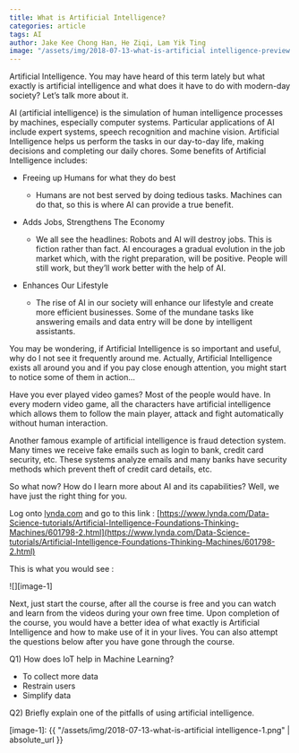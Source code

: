```yaml
---
title: What is Artificial Intelligence?
categories: article
tags: AI
author: Jake Kee Chong Han, He Ziqi, Lam Yik Ting
image: "/assets/img/2018-07-13-what-is-artificial intelligence-preview.jpg"
---
```


Artificial Intelligence. You may have heard of this term lately but what exactly is artificial intelligence and what does it have to do with modern-day society? Let’s talk more about it.

AI (artificial intelligence) is the simulation of human intelligence processes by machines, especially computer systems. Particular applications of AI include expert systems, speech recognition and machine vision. Artificial Intelligence helps us perform the tasks in our day-to-day life, making decisions and completing our daily chores. Some benefits of Artificial Intelligence includes: 

- Freeing up Humans for what they do best
    - Humans are not best served by doing tedious tasks. Machines can do that, so this is where AI can provide a true benefit.

- Adds Jobs, Strengthens The Economy 
    - We all see the headlines: Robots and AI will destroy jobs. This is fiction rather than fact. AI encourages a gradual evolution in the job market which, with the right preparation, will be positive. People will still work, but they’ll work better with the help of AI. 
- Enhances Our Lifestyle
    - The rise of AI in our society will enhance our lifestyle and create more efficient businesses. Some of the mundane tasks like answering emails and data entry will be done by intelligent assistants.

You may be wondering, if Artificial Intelligence is so important and useful, why do I not see it frequently around me. Actually, Artificial Intelligence exists all around you and if you pay close enough attention, you might start to notice some of them in action...

Have you ever played video games? Most of the people would have. In every modern video game, all the characters have artificial intelligence which allows them to follow the main player, attack and fight automatically without human interaction.

Another famous example of artificial intelligence is fraud detection system. Many times we receive fake emails such as login to bank, credit card security, etc. These systems analyze emails and many banks have security methods which prevent theft of credit card details, etc.

So what now? How do I learn more about AI and its capabilities? Well, we have just the right thing for you. 

Log onto [lynda.com](lynda.com) and go to this link :  [https://www.lynda.com/Data-Science-tutorials/Artificial-Intelligence-Foundations-Thinking-Machines/601798-2.html](https://www.lynda.com/Data-Science-tutorials/Artificial-Intelligence-Foundations-Thinking-Machines/601798-2.html)

This is what you would see :

![][image-1]

Next, just start the course, after all the course is free and you can watch and learn from the videos during your own free time. Upon completion of the course, you would have a better idea of what exactly is Artificial Intelligence and how to make use of it in your lives. You can also attempt the questions below after you have gone through the course.

Q1) How does IoT help in Machine Learning?

- To collect more data
- Restrain users 
- Simplify data

Q2) Briefly explain one of the pitfalls of using artificial intelligence.

[image-1]: {{ "/assets/img/2018-07-13-what-is-artificial intelligence-1.png" | absolute_url }}
